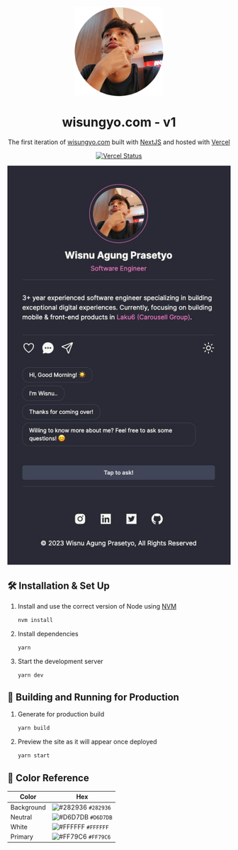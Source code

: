 <div align="center">
  <img alt="Logo" src="https://raw.githubusercontent.com/wisungyo/simplify-website/main/public/images/me-circle.png" width="200" />
</div>
<h1 align="center">
  wisungyo.com - v1
</h1>
<p align="center">
  The first iteration of <a href="https://wisungyo.com" target="_blank">wisungyo.com</a> built with <a href="https://www.nextjs.org/" target="_blank">NextJS</a> and hosted with <a href="https://www.vercel.com/" target="_blank">Vercel</a>
</p>
<p align="center">
  <a href="https://vercel.com/wisungyo/simplify-website" target="_blank">
    <img src="https://vercel.com/wisungyo/simplify-website/deployments/status" alt="Vercel Status" />
  </a>
</p>

<div align="center">
  <img alt="Demo" src="https://raw.githubusercontent.com/wisungyo/simplify-website/main/public/images/demo.jpeg" />
</div>

## 🛠 Installation & Set Up

1. Install and use the correct version of Node using [NVM](https://github.com/nvm-sh/nvm)

   ```sh
   nvm install
   ```

2. Install dependencies

   ```sh
   yarn
   ```

3. Start the development server

   ```sh
   yarn dev
   ```

## 🚀 Building and Running for Production

1. Generate for production build

   ```sh
   yarn build
   ```

1. Preview the site as it will appear once deployed

   ```sh
   yarn start
   ```

## 🎨 Color Reference

| Color      | Hex                                                                |
| ---------- | ------------------------------------------------------------------ |
| Background | ![#282936](https://via.placeholder.com/10/282936?text=+) `#282936` |
| Neutral    | ![#D6D7DB](https://via.placeholder.com/10/D6D7DB?text=+) `#D6D7DB` |
| White      | ![#FFFFFF](https://via.placeholder.com/10/FFFFFF?text=+) `#FFFFFF` |
| Primary    | ![#FF79C6](https://via.placeholder.com/10/FF79C6?text=+) `#FF79C6` |

